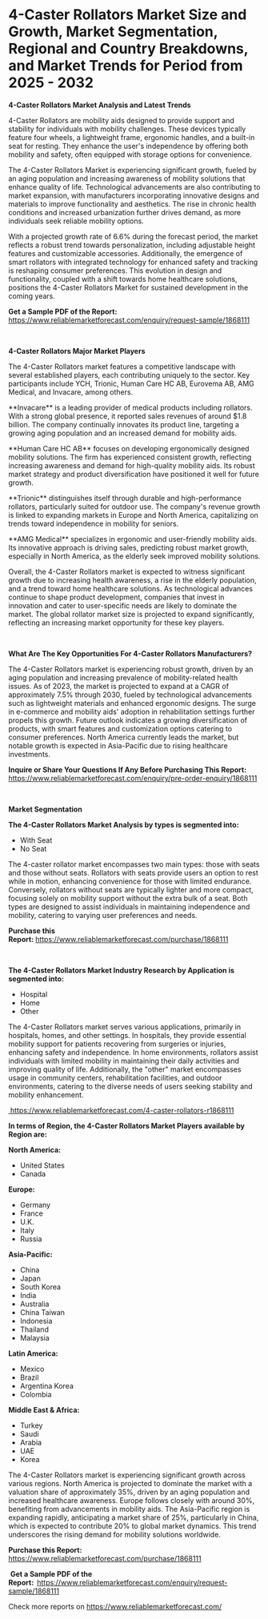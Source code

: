 <p><h1>4-Caster Rollators Market Size and Growth, Market Segmentation, Regional and Country Breakdowns, and Market Trends for Period from 2025 -  2032</h1></p><p><strong>4-Caster Rollators Market Analysis and Latest Trends</strong></p>
<p><p>4-Caster Rollators are mobility aids designed to provide support and stability for individuals with mobility challenges. These devices typically feature four wheels, a lightweight frame, ergonomic handles, and a built-in seat for resting. They enhance the user's independence by offering both mobility and safety, often equipped with storage options for convenience.</p><p>The 4-Caster Rollators Market is experiencing significant growth, fueled by an aging population and increasing awareness of mobility solutions that enhance quality of life. Technological advancements are also contributing to market expansion, with manufacturers incorporating innovative designs and materials to improve functionality and aesthetics. The rise in chronic health conditions and increased urbanization further drives demand, as more individuals seek reliable mobility options.</p><p>With a projected growth rate of 6.6% during the forecast period, the market reflects a robust trend towards personalization, including adjustable height features and customizable accessories. Additionally, the emergence of smart rollators with integrated technology for enhanced safety and tracking is reshaping consumer preferences. This evolution in design and functionality, coupled with a shift towards home healthcare solutions, positions the 4-Caster Rollators Market for sustained development in the coming years.</p></p>
<p><strong>Get a Sample PDF of the Report:&nbsp;</strong> <a href="https://www.reliablemarketforecast.com/enquiry/request-sample/1868111?utm_campaign=2210&utm_medium=2&utm_source=Github&utm_content=ia&utm_term=10022025&utm_id=4-caster-rollators">https://www.reliablemarketforecast.com/enquiry/request-sample/1868111</a></p>
<p>&nbsp;</p>
<p><strong>4-Caster Rollators Major Market Players</strong></p>
<p><p>The 4-Caster Rollators market features a competitive landscape with several established players, each contributing uniquely to the sector. Key participants include YCH, Trionic, Human Care HC AB, Eurovema AB, AMG Medical, and Invacare, among others.</p><p>**Invacare** is a leading provider of medical products including rollators. With a strong global presence, it reported sales revenues of around $1.8 billion. The company continually innovates its product line, targeting a growing aging population and an increased demand for mobility aids.</p><p>**Human Care HC AB** focuses on developing ergonomically designed mobility solutions. The firm has experienced consistent growth, reflecting increasing awareness and demand for high-quality mobility aids. Its robust market strategy and product diversification have positioned it well for future growth.</p><p>**Trionic** distinguishes itself through durable and high-performance rollators, particularly suited for outdoor use. The company's revenue growth is linked to expanding markets in Europe and North America, capitalizing on trends toward independence in mobility for seniors.</p><p>**AMG Medical** specializes in ergonomic and user-friendly mobility aids. Its innovative approach is driving sales, predicting robust market growth, especially in North America, as the elderly seek improved mobility solutions.</p><p>Overall, the 4-Caster Rollators market is expected to witness significant growth due to increasing health awareness, a rise in the elderly population, and a trend toward home healthcare solutions. As technological advances continue to shape product development, companies that invest in innovation and cater to user-specific needs are likely to dominate the market. The global rollator market size is projected to expand significantly, reflecting an increasing market opportunity for these key players.</p></p>
<p>&nbsp;</p>
<p><strong>What Are The Key Opportunities For 4-Caster Rollators Manufacturers?</strong></p>
<p><p>The 4-Caster Rollators market is experiencing robust growth, driven by an aging population and increasing prevalence of mobility-related health issues. As of 2023, the market is projected to expand at a CAGR of approximately 7.5% through 2030, fueled by technological advancements such as lightweight materials and enhanced ergonomic designs. The surge in e-commerce and mobility aids' adoption in rehabilitation settings further propels this growth. Future outlook indicates a growing diversification of products, with smart features and customization options catering to consumer preferences. North America currently leads the market, but notable growth is expected in Asia-Pacific due to rising healthcare investments.</p></p>
<p><strong>Inquire or Share Your Questions If Any Before Purchasing This Report:</strong> <a href="https://www.reliablemarketforecast.com/enquiry/pre-order-enquiry/1868111?utm_campaign=2210&utm_medium=2&utm_source=Github&utm_content=ia&utm_term=10022025&utm_id=4-caster-rollators">https://www.reliablemarketforecast.com/enquiry/pre-order-enquiry/1868111</a></p>
<p>&nbsp;</p>
<p><strong>Market Segmentation</strong></p>
<p><strong>The 4-Caster Rollators Market Analysis by types is segmented into:</strong></p>
<p><ul><li>With Seat</li><li>No Seat</li></ul></p>
<p><p>The 4-caster rollator market encompasses two main types: those with seats and those without seats. Rollators with seats provide users an option to rest while in motion, enhancing convenience for those with limited endurance. Conversely, rollators without seats are typically lighter and more compact, focusing solely on mobility support without the extra bulk of a seat. Both types are designed to assist individuals in maintaining independence and mobility, catering to varying user preferences and needs.</p></p>
<p><strong>Purchase this Report:&nbsp;</strong><a href="https://www.reliablemarketforecast.com/purchase/1868111?utm_campaign=2210&utm_medium=2&utm_source=Github&utm_content=ia&utm_term=10022025&utm_id=4-caster-rollators">https://www.reliablemarketforecast.com/purchase/1868111</a></p>
<p>&nbsp;</p>
<p><strong>The 4-Caster Rollators Market Industry Research by Application is segmented into:</strong></p>
<p><ul><li>Hospital</li><li>Home</li><li>Other</li></ul></p>
<p><p>The 4-Caster Rollators market serves various applications, primarily in hospitals, homes, and other settings. In hospitals, they provide essential mobility support for patients recovering from surgeries or injuries, enhancing safety and independence. In home environments, rollators assist individuals with limited mobility in maintaining their daily activities and improving quality of life. Additionally, the "other" market encompasses usage in community centers, rehabilitation facilities, and outdoor environments, catering to the diverse needs of users seeking stability and mobility enhancement.</p></p>
<p><a href="https://www.reliablemarketforecast.com/4-caster-rollators-r1868111?utm_campaign=2210&utm_medium=2&utm_source=Github&utm_content=ia&utm_term=10022025&utm_id=4-caster-rollators">&nbsp;https://www.reliablemarketforecast.com/4-caster-rollators-r1868111</a></p>
<p><strong>In terms of Region, the 4-Caster Rollators Market Players available by Region are:</strong></p>
<p>
    <p> <strong> North America: </strong>
        <ul>
            <li>United States</li>
            <li>Canada</li>
        </ul>
        </p> 
    <p> <strong> Europe: </strong>
        <ul>
            <li>Germany</li>
            <li>France</li>
            <li>U.K.</li>
            <li>Italy</li>
            <li>Russia</li>
        </ul>
        </p> 
    <p> <strong> Asia-Pacific: </strong>
        <ul>
            <li>China</li>
            <li>Japan</li>
            <li>South Korea</li>
            <li>India</li>
            <li>Australia</li>
            <li>China Taiwan</li>
            <li>Indonesia</li>
            <li>Thailand</li>
            <li>Malaysia</li>
        </ul>
        </p> 
    <p> <strong> Latin America: </strong>
        <ul>
            <li>Mexico</li>
            <li>Brazil</li>
            <li>Argentina Korea</li>
            <li>Colombia</li>
        </ul>
        </p> 
    <p> <strong> Middle East & Africa: </strong>
        <ul>
            <li>Turkey</li>
            <li>Saudi</li>
            <li>Arabia</li>
            <li>UAE</li>
            <li>Korea</li>
        </ul>
    </p>
    </p>
<p><p>The 4-Caster Rollators market is experiencing significant growth across various regions. North America is projected to dominate the market with a valuation share of approximately 35%, driven by an aging population and increased healthcare awareness. Europe follows closely with around 30%, benefiting from advancements in mobility aids. The Asia-Pacific region is expanding rapidly, anticipating a market share of 25%, particularly in China, which is expected to contribute 20% to global market dynamics. This trend underscores the rising demand for mobility solutions worldwide.</p></p>
<p><strong>Purchase this Report: </strong><a href="https://www.reliablemarketforecast.com/purchase/1868111?utm_campaign=2210&utm_medium=2&utm_source=Github&utm_content=ia&utm_term=10022025&utm_id=4-caster-rollators">https://www.reliablemarketforecast.com/purchase/1868111</a></p>
<p>&nbsp;<strong>Get a Sample PDF of the Report:&nbsp;&nbsp;</strong><a href="https://www.reliablemarketforecast.com/enquiry/request-sample/1868111?utm_campaign=2210&utm_medium=2&utm_source=Github&utm_content=ia&utm_term=10022025&utm_id=4-caster-rollators">https://www.reliablemarketforecast.com/enquiry/request-sample/1868111</a></p>
<p><strong></strong></p>
<p>Check more reports on <a href="https://www.reliablemarketforecast.com/?utm_campaign=2210&utm_medium=2&utm_source=Github&utm_content=ia&utm_term=10022025&utm_id=4-caster-rollators">https://www.reliablemarketforecast.com/</a></p>